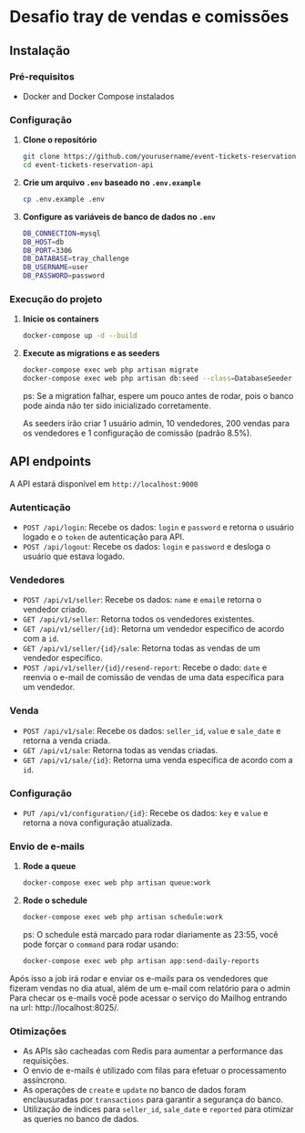 # Desafio tray de vendas e comissões

## Instalação

### Pré-requisitos

- Docker and Docker Compose instalados

### Configuração

1. **Clone o repositório**
   ```bash
   git clone https://github.com/yourusername/event-tickets-reservation-api.git
   cd event-tickets-reservation-api
   ```

2. **Crie um arquivo `.env` baseado no `.env.example`**
    ```bash
    cp .env.example .env
    ```

3. **Configure as variáveis de banco de dados no `.env`**
    ```bash
    DB_CONNECTION=mysql
    DB_HOST=db
    DB_PORT=3306
    DB_DATABASE=tray_challenge
    DB_USERNAME=user
    DB_PASSWORD=password
    ```

### Execução do projeto
1. **Inicie os containers**
   ```bash
   docker-compose up -d --build
   ```

2. **Execute as migrations e as seeders**
   ```bash
   docker-compose exec web php artisan migrate
   docker-compose exec web php artisan db:seed --class=DatabaseSeeder
   ```
   ps: Se a migration falhar, espere um pouco antes de rodar, pois o banco pode ainda não ter sido inicializado corretamente.

   As seeders irão criar 1 usuário admin, 10 vendedores, 200 vendas para os vendedores e 1 configuração de comissão (padrão 8.5%).

## API endpoints

A API estará disponível em `http://localhost:9000`

### Autenticação

* `POST /api/login`: Recebe os dados: `login` e `password` e retorna o usuário logado e o `token` de autenticação para API.
* `POST /api/logout`: Recebe os dados: `login` e `password` e desloga o usuário que estava logado.

### Vendedores

* `POST /api/v1/seller`: Recebe os dados: `name` e `email`e retorna o vendedor criado.
* `GET /api/v1/seller`: Retorna todos os vendedores existentes.
* `GET /api/v1/seller/{id}`: Retorna um vendedor específico de acordo com a `id`.
* `GET /api/v1/seller/{id}/sale`: Retorna todas as vendas de um vendedor específico.
* `POST /api/v1/seller/{id}/resend-report`: Recebe o dado: `date` e reenvia o e-mail de comissão de vendas de uma data específica para um vendedor.

### Venda

* `POST /api/v1/sale`: Recebe os dados: `seller_id`, `value` e `sale_date` e retorna a venda criada.
* `GET /api/v1/sale`: Retorna todas as vendas criadas.
* `GET /api/v1/sale/{id}`: Retorna uma venda específica de acordo com a `id`.

### Configuração

* `PUT /api/v1/configuration/{id}`: Recebe os dados: `key` e `value` e retorna a nova configuração atualizada.

### Envio de e-mails

1. **Rode a queue**
   ```bash
   docker-compose exec web php artisan queue:work
   ```

2. **Rode o schedule**
    ```bash
   docker-compose exec web php artisan schedule:work
   ```
   ps: O schedule está marcado para rodar diariamente as 23:55, você pode forçar o `command` para rodar usando:
   ```bash
   docker-compose exec web php artisan app:send-daily-reports
   ```

Após isso a job irá rodar e enviar os e-mails para os vendedores que fizeram vendas no dia atual, além de um e-mail com relatório para o admin
Para checar os e-mails você pode acessar o serviço do Mailhog entrando na url: http://localhost:8025/.

### Otimizações
* As APIs são cacheadas com Redis para aumentar a performance das requisições.
* O envio de e-mails é utilizado com filas para efetuar o processamento assíncrono.
* As operações de `create` e `update` no banco de dados foram enclausuradas por `transactions` para garantir a segurança do banco.
* Utilização de índices para `seller_id`, `sale_date` e `reported` para otimizar as queries no banco de dados.

